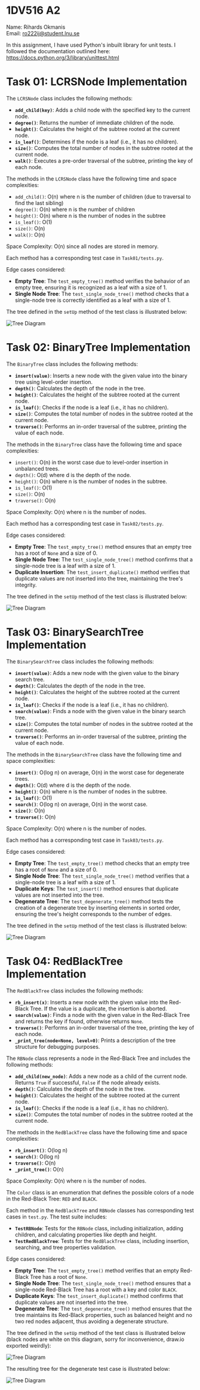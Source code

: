 # 1DV516 A2

Name: Rihards Okmanis  
Email: ro222ij@student.lnu.se

In this assignment, I have used Python's inbuilt library for unit tests.
I followed the documentation outlined here:
https://docs.python.org/3/library/unittest.html

# Task 01: LCRSNode Implementation

The `LCRSNode` class includes the following methods:

- **`add_child(key)`**: Adds a child node with the specified key to the current node.
- **`degree()`**: Returns the number of immediate children of the node.
- **`height()`**: Calculates the height of the subtree rooted at the current node.
- **`is_leaf()`**: Determines if the node is a leaf (i.e., it has no children).
- **`size()`**: Computes the total number of nodes in the subtree rooted at the current node.
- **`walk()`**: Executes a pre-order traversal of the subtree, printing the key of each node.

The methods in the `LCRSNode` class have the following time and space complexities:

- `add_child()`: O(n) where n is the number of children (due to traversal to find the last sibling)
- `degree()`: O(n) where n is the number of children
- `height()`: O(n) where n is the number of nodes in the subtree
- `is_leaf()`: O(1)
- `size()`: O(n)
- `walk()`: O(n)

Space Complexity: O(n) since all nodes are stored in memory.

Each method has a corresponding test case in `Task01/tests.py`.

Edge cases considered:

- **Empty Tree**: The `test_empty_tree()` method verifies the behavior of an empty tree, ensuring it is recognized as a leaf with a size of 1.
- **Single Node Tree**: The `test_single_node_tree()` method checks that a single-node tree is correctly identified as a leaf with a size of 1.

The tree defined in the `setUp` method of the test class is illustrated below:

![Tree Diagram](Task01/TREE.jpeg)

# Task 02: BinaryTree Implementation

The `BinaryTree` class includes the following methods:

- **`insert(value)`**: Inserts a new node with the given value into the binary tree using level-order insertion.
- **`depth()`**: Calculates the depth of the node in the tree.
- **`height()`**: Calculates the height of the subtree rooted at the current node.
- **`is_leaf()`**: Checks if the node is a leaf (i.e., it has no children).
- **`size()`**: Computes the total number of nodes in the subtree rooted at the current node.
- **`traverse()`**: Performs an in-order traversal of the subtree, printing the value of each node.

The methods in the `BinaryTree` class have the following time and space complexities:

- `insert()`: O(n) in the worst case due to level-order insertion in unbalanced trees.
- `depth()`: O(d) where d is the depth of the node.
- `height()`: O(n) where n is the number of nodes in the subtree.
- `is_leaf()`: O(1)
- `size()`: O(n)
- `traverse()`: O(n)

Space Complexity: O(n) where n is the number of nodes.

Each method has a corresponding test case in `Task02/tests.py`.

Edge cases considered:

- **Empty Tree**: The `test_empty_tree()` method ensures that an empty tree has a root of `None` and a size of 0.
- **Single Node Tree**: The `test_single_node_tree()` method confirms that a single-node tree is a leaf with a size of 1.
- **Duplicate Insertion**: The `test_insert_duplicate()` method verifies that duplicate values are not inserted into the tree, maintaining the tree's integrity.

The tree defined in the `setUp` method of the test class is illustrated below:

![Tree Diagram](Task02/TREE.jpeg)

# Task 03: BinarySearchTree Implementation

The `BinarySearchTree` class includes the following methods:

- **`insert(value)`**: Adds a new node with the given value to the binary search tree.
- **`depth()`**: Calculates the depth of the node in the tree.
- **`height()`**: Calculates the height of the subtree rooted at the current node.
- **`is_leaf()`**: Checks if the node is a leaf (i.e., it has no children).
- **`search(value)`**: Finds a node with the given value in the binary search tree.
- **`size()`**: Computes the total number of nodes in the subtree rooted at the current node.
- **`traverse()`**: Performs an in-order traversal of the subtree, printing the value of each node.

The methods in the `BinarySearchTree` class have the following time and space complexities:

- **`insert()`**: O(log n) on average, O(n) in the worst case for degenerate trees.
- **`depth()`**: O(d) where d is the depth of the node.
- **`height()`**: O(n) where n is the number of nodes in the subtree.
- **`is_leaf()`**: O(1)
- **`search()`**: O(log n) on average, O(n) in the worst case.
- **`size()`**: O(n)
- **`traverse()`**: O(n)

Space Complexity: O(n) where n is the number of nodes.

Each method has a corresponding test case in `Task03/tests.py`.

Edge cases considered:

- **Empty Tree**: The `test_empty_tree()` method checks that an empty tree has a root of `None` and a size of 0.
- **Single Node Tree**: The `test_single_node_tree()` method verifies that a single-node tree is a leaf with a size of 1.
- **Duplicate Keys**: The `test_insert()` method ensures that duplicate values are not inserted into the tree.
- **Degenerate Tree**: The `test_degenerate_tree()` method tests the creation of a degenerate tree by inserting elements in sorted order, ensuring the tree's height corresponds to the number of edges.

The tree defined in the `setUp` method of the test class is illustrated below:

![Tree Diagram](Task03/TREE.jpeg)

# Task 04: RedBlackTree Implementation

The `RedBlackTree` class includes the following methods:

- **`rb_insert(x)`**: Inserts a new node with the given value into the Red-Black Tree. If the value is a duplicate, the insertion is aborted.
- **`search(value)`**: Finds a node with the given value in the Red-Black Tree and returns the key if found, otherwise returns `None`.
- **`traverse()`**: Performs an in-order traversal of the tree, printing the key of each node.
- **`_print_tree(node=None, level=0)`**: Prints a description of the tree structure for debugging purposes.

The `RBNode` class represents a node in the Red-Black Tree and includes the following methods:

- **`add_child(new_node)`**: Adds a new node as a child of the current node. Returns `True` if successful, `False` if the node already exists.
- **`depth()`**: Calculates the depth of the node in the tree.
- **`height()`**: Calculates the height of the subtree rooted at the current node.
- **`is_leaf()`**: Checks if the node is a leaf (i.e., it has no children).
- **`size()`**: Computes the total number of nodes in the subtree rooted at the current node.

The methods in the `RedBlackTree` class have the following time and space complexities:

- **`rb_insert()`**: O(log n)
- **`search()`**: O(log n)
- **`traverse()`**: O(n)
- **`_print_tree()`**: O(n)

Space Complexity: O(n) where n is the number of nodes.

The `Color` class is an enumeration that defines the possible colors of a node in the Red-Black Tree: `RED` and `BLACK`.

Each method in the `RedBlackTree` and `RBNode` classes has corresponding test cases in `test.py`. The test suite includes:

- **`TestRBNode`**: Tests for the `RBNode` class, including initialization, adding children, and calculating properties like depth and height.
- **`TestRedBlackTree`**: Tests for the `RedBlackTree` class, including insertion, searching, and tree properties validation.

Edge cases considered:

- **Empty Tree**: The `test_empty_tree()` method verifies that an empty Red-Black Tree has a root of `None`.
- **Single Node Tree**: The `test_single_node_tree()` method ensures that a single-node Red-Black Tree has a root with a key and color `BLACK`.
- **Duplicate Keys**: The `test_insert_duplicate()` method confirms that duplicate values are not inserted into the tree.
- **Degenerate Tree**: The `test_degenerate_tree()` method ensures that the tree maintains its Red-Black properties, such as balanced height and no two red nodes adjacent, thus avoiding a degenerate structure.

The tree defined in the `setUp` method of the test class is illustrated below (black nodes are white on this diagram, sorry for inconvenience, draw.io exported weirdly):

![Tree Diagram](Task04/TREE.jpeg)

The resulting tree for the degenerate test case is illustrated below:

![Tree Diagram](Task04/DTREE.jpeg)
